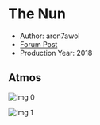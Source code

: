 # The Nun

* Author: aron7awol
* [Forum Post](https://www.avsforum.com/threads/bass-eq-for-filtered-movies.2995212/post-57219188)
* Production Year: 2018

## Atmos

![img 0](https://i.imgur.com/gM8vK18.jpg)

![img 1](https://i.imgur.com/0kAftl1.jpg)

